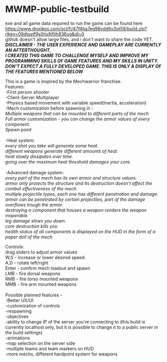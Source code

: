 # MWMP-public-testbuild
exe and all game data required to run the game can be found here \
https://www.dropbox.com/scl/fi/47f4ha7eg98vdd6v3ot59/build.zip?rlkey=09dtsatf9s0tjs8jflih836ug&dl=0 \
github doesn't allow large files, and i don't want to share the code YET. \
***DISCLAIMER - THE USER EXPERIENCE AND GAMEPLAY ARE CURRENTLY AN AFTERTHOUGHT, \
I CREATED THIS GAME TO CHALLENGE MYSELF AND IMPROVE MY PROGRAMMING SKILLS OF GAME FEATURES AND MY SKILLS IN UNITY.
DON'T EXPECT A FULLY DEVELOPED GAME. THIS IS ONLY A DISPLAY OF THE FEATURES MENTIONED BELOW***

This is a game is inspired by the Mechwarrior franchise. \
Features: \
-First person shooter \
-Client-Server Multiplayer \
-Physics based movement with variable speed(inertia, acceleration) \
-Mech customization before spawning in : \
*Multiple weapons that can be mounted to different parts of the mech \
Full armor customization - you can change the armor values of every component. \
Spawn point* \
\
-Heat system: \
*every shot you take will generate some heat. \
different weapons generate different amounts of heat. \
heat slowly dissipates over time. \
going over the maximum heat threshold damages your core.* \
\
-Advanced damage system:  \
*every part of the mech has its own armor and structure values. \
armor only protects the structure and its destruction doesn't affect the combat effectiveness of the mech. \
multiple projectile types, each one has different penetration and damage. \
armor can be penetrated by certain projectiles, part of the damage overflows trough the armor. \
destroying a component that houses a weapon renders the weapon inoperable. \
leg damage slows you down. \
core destruction kills you \
health status of all components is displayed on the HUD in the form of a paper doll of the mech* 

Controls: \
drag sliders to adjust armor values \
W,S - increase or lower desired speed. \
A,D - rotate left/right \
Enter - confirm mech loadout and spawn \
LMB - fire dorsal weapons \
RMB - fire torso mounted weapons \
MMB - fire arm mounted weapons \
 \
Possible planned features -  \
-Better UX/UI \
-customization of controls \
-respawning \
-objectives \
-ability to change IP of the server you're connecting to (this build is currently localhost only, but it is possible to change it to a public server in the build settings) \
-animations \
-map selection on the server side \
-multiple teams and team markers on HUD \
-more mechs, different hardpoint system for weapons 


